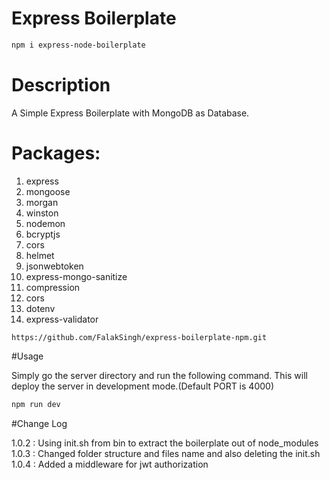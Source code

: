 # Express Boilerplate

```sh
npm i express-node-boilerplate
```
# Description
A Simple Express Boilerplate with MongoDB as Database.

# Packages:

1. express
2. mongoose
3. morgan
4. winston
5. nodemon
6. bcryptjs
7. cors
8. helmet
9. jsonwebtoken
10. express-mongo-sanitize
11. compression
12. cors
13. dotenv
14. express-validator

```git
https://github.com/FalakSingh/express-boilerplate-npm.git
```

#Usage

Simply go the server directory and run the following command. This will deploy the server in development mode.(Default PORT is 4000)

```bash
npm run dev
```


#Change Log

1.0.2 : Using init.sh from bin to extract the boilerplate out of node_modules
1.0.3 : Changed folder structure and files name and also deleting the init.sh
1.0.4 : Added a middleware for jwt authorization